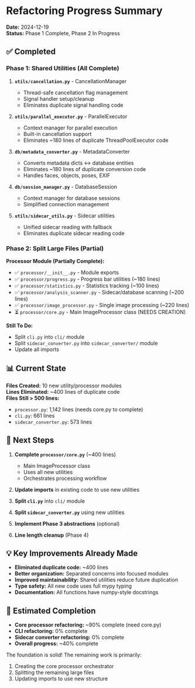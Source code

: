 # Refactoring Progress Summary

**Date:** 2024-12-19  
**Status:** Phase 1 Complete, Phase 2 In Progress

## ✅ Completed

### Phase 1: Shared Utilities (All Complete)

1. **`utils/cancellation.py`** - CancellationManager
   - Thread-safe cancellation flag management
   - Signal handler setup/cleanup
   - Eliminates duplicate signal handling code

2. **`utils/parallel_executor.py`** - ParallelExecutor
   - Context manager for parallel execution
   - Built-in cancellation support
   - Eliminates ~180 lines of duplicate ThreadPoolExecutor code

3. **`db/metadata_converter.py`** - MetadataConverter
   - Converts metadata dicts ↔ database entities
   - Eliminates ~180 lines of duplicate conversion code
   - Handles faces, objects, poses, EXIF

4. **`db/session_manager.py`** - DatabaseSession
   - Context manager for database sessions
   - Simplified connection management

5. **`utils/sidecar_utils.py`** - Sidecar utilities
   - Unified sidecar reading with fallback
   - Eliminates duplicate sidecar reading code

### Phase 2: Split Large Files (Partial)

**Processor Module (Partially Complete):**
- ✅ `processor/__init__.py` - Module exports
- ✅ `processor/progress.py` - Progress bar utilities (~180 lines)
- ✅ `processor/statistics.py` - Statistics tracking (~100 lines)
- ✅ `processor/analysis_scanner.py` - Sidecar/database scanning (~200 lines)
- ✅ `processor/image_processor.py` - Single image processing (~220 lines)
- ⏳ `processor/core.py` - Main ImageProcessor class (NEEDS CREATION)

**Still To Do:**
- Split `cli.py` into `cli/` module
- Split `sidecar_converter.py` into `sidecar_converter/` module
- Update all imports

## 📊 Current State

**Files Created:** 10 new utility/processor modules  
**Lines Eliminated:** ~400 lines of duplicate code  
**Files Still > 500 lines:**
- `processor.py`: 1,142 lines (needs core.py to complete)
- `cli.py`: 661 lines
- `sidecar_converter.py`: 573 lines

## 🔄 Next Steps

1. **Complete `processor/core.py`** (~400 lines)
   - Main ImageProcessor class
   - Uses all new utilities
   - Orchestrates processing workflow

2. **Update imports** in existing code to use new utilities

3. **Split `cli.py`** into `cli/` module

4. **Split `sidecar_converter.py`** using new utilities

5. **Implement Phase 3 abstractions** (optional)

6. **Line length cleanup** (Phase 4)

## 💡 Key Improvements Already Made

- **Eliminated duplicate code:** ~400 lines
- **Better organization:** Separated concerns into focused modules
- **Improved maintainability:** Shared utilities reduce future duplication
- **Type safety:** All new code uses full mypy typing
- **Documentation:** All functions have numpy-style docstrings

## 🎯 Estimated Completion

- **Core processor refactoring:** ~90% complete (need core.py)
- **CLI refactoring:** 0% complete
- **Sidecar converter refactoring:** 0% complete
- **Overall progress:** ~40% complete

The foundation is solid! The remaining work is primarily:
1. Creating the core processor orchestrator
2. Splitting the remaining large files
3. Updating imports to use new structure

